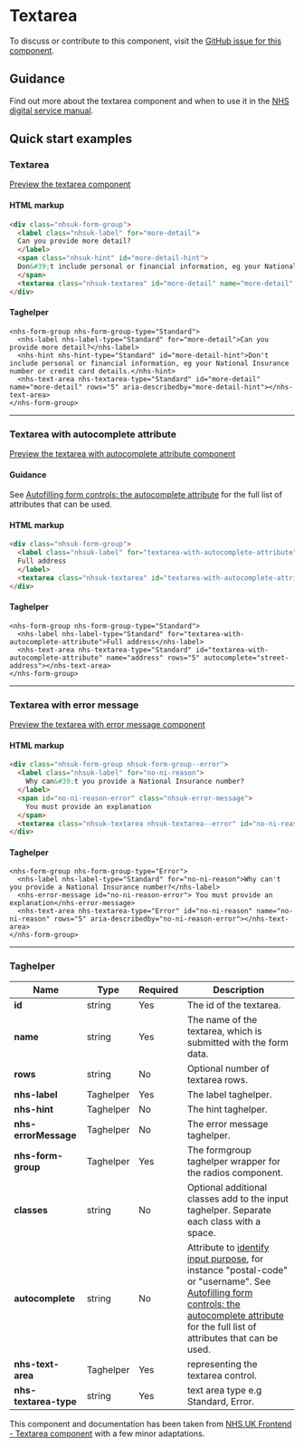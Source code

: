 ﻿# Textarea

To discuss or contribute to this component, visit the [GitHub issue for this component]().

## Guidance

Find out more about the textarea component and when to use it in the [NHS digital service manual](https://beta.nhs.uk/service-manual/styles-components-patterns/textarea).

## Quick start examples

### Textarea

[Preview the textarea component](https://dotnetcorefelpoc.azurewebsites.net/components/textarea)

#### HTML markup

```html
<div class="nhsuk-form-group">
  <label class="nhsuk-label" for="more-detail">
  Can you provide more detail?
  </label>
  <span class="nhsuk-hint" id="more-detail-hint">
  Don&#39;t include personal or financial information, eg your National Insurance number or credit card details.
  </span>
  <textarea class="nhsuk-textarea" id="more-detail" name="more-detail" rows="5" aria-describedby="more-detail-hint"></textarea>
</div>
```

#### Taghelper

```
<nhs-form-group nhs-form-group-type="Standard">
  <nhs-label nhs-label-type="Standard" for="more-detail">Can you provide more detail?</nhs-label>
  <nhs-hint nhs-hint-type="Standard" id="more-detail-hint">Don't include personal or financial information, eg your National Insurance number or credit card details.</nhs-hint>
  <nhs-text-area nhs-textarea-type="Standard" id="more-detail" name="more-detail" rows="5" aria-describedby="more-detail-hint"></nhs-text-area>
</nhs-form-group>
```

---

### Textarea with autocomplete attribute

[Preview the textarea with autocomplete attribute component](https://dotnetcorefelpoc.azurewebsites.net/components/textarea-autocomplete)

#### Guidance

See [Autofilling form controls: the autocomplete attribute](https://html.spec.whatwg.org/multipage/form-control-infrastructure.html#autofill) for the full list of attributes that can be used.

#### HTML markup

```html
<div class="nhsuk-form-group">
  <label class="nhsuk-label" for="textarea-with-autocomplete-attribute">
  Full address
  </label>
  <textarea class="nhsuk-textarea" id="textarea-with-autocomplete-attribute" name="address" rows="5" autocomplete="street-address"></textarea>
</div>
```

#### Taghelper

```
<nhs-form-group nhs-form-group-type="Standard">
  <nhs-label nhs-label-type="Standard" for="textarea-with-autocomplete-attribute">Full address</nhs-label>
  <nhs-text-area nhs-textarea-type="Standard" id="textarea-with-autocomplete-attribute" name="address" rows="5" autocomplete="street-address"></nhs-text-area>
</nhs-form-group>
```
---

### Textarea with error message

[Preview the textarea with error message component](https://dotnetcorefelpoc.azurewebsites.net/components/textarea-error)

#### HTML markup

```html
<div class="nhsuk-form-group nhsuk-form-group--error">
  <label class="nhsuk-label" for="no-ni-reason">
    Why can&#39;t you provide a National Insurance number?
  </label>
  <span id="no-ni-reason-error" class="nhsuk-error-message">
    You must provide an explanation
  </span>
  <textarea class="nhsuk-textarea nhsuk-textarea--error" id="no-ni-reason" name="no-ni-reason" rows="5" aria-describedby="no-ni-reason-error"></textarea>
</div>
```

#### Taghelper

```
<nhs-form-group nhs-form-group-type="Error">
  <nhs-label nhs-label-type="Standard" for="no-ni-reason">Why can't you provide a National Insurance number?</nhs-label>
  <nhs-error-message id="no-ni-reason-error"> You must provide an explanation</nhs-error-message>
  <nhs-text-area nhs-textarea-type="Error" id="no-ni-reason" name="no-ni-reason" rows="5" aria-describedby="no-ni-reason-error"></nhs-text-area>
</nhs-form-group>
```
---
### Taghelper

| Name                    | Type     | Required  | Description             |
| ------------------------|----------|-----------|-------------------------|
| **id**              | string   | Yes       | The id of the textarea. |
| **name**            | string   | Yes       | The name of the textarea, which is submitted with the form data. |
| **rows**            | string   | No        | Optional number of textarea rows. |
| **nhs-label**           | Taghelper   | Yes        | The label taghelper.|
| **nhs-hint**            | Taghelper   | No        | The hint taghelper. |
| **nhs-errorMessage**    | Taghelper   | No        |The error message taghelper. |
| **nhs-form-group**           | Taghelper   | Yes        | The formgroup taghelper wrapper for the radios component.|
| **classes**         | string   | No        | Optional additional classes add to the input taghelper. Separate each class with a space. |
| **autocomplete**    | string   | No        | Attribute to [identify input purpose](https://www.w3.org/WAI/WCAG21/Understanding/identify-input-purpose.html), for instance "postal-code" or "username". See [Autofilling form controls: the autocomplete attribute](https://html.spec.whatwg.org/multipage/form-control-infrastructure.html#autofill) for the full list of attributes that can be used. |
| **nhs-text-area**           | Taghelper   | Yes        | representing the textarea control.|
| **nhs-textarea-type**           | string   | Yes        | text area type e.g Standard, Error.|

This component and documentation has been taken from [NHS.UK Frontend - Textarea component](https://github.com/nhsuk/nhsuk-frontend/tree/master/packages/components/textarea) with a few minor adaptations.